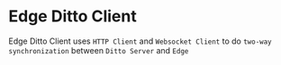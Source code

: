 # Edge Ditto Client

Edge Ditto Client uses `HTTP Client` and `Websocket Client` to do `two-way synchronization` between `Ditto Server` and `Edge`
